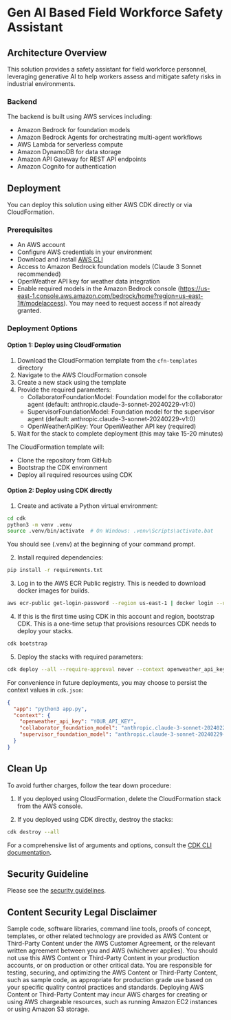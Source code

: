 # Gen AI Based Field Workforce Safety Assistant

## Architecture Overview

This solution provides a safety assistant for field workforce personnel, leveraging generative AI to help workers assess and mitigate safety risks in industrial environments.

### Backend

The backend is built using AWS services including:
- Amazon Bedrock for foundation models
- Amazon Bedrock Agents for orchestrating multi-agent workflows
- AWS Lambda for serverless compute
- Amazon DynamoDB for data storage
- Amazon API Gateway for REST API endpoints
- Amazon Cognito for authentication

## Deployment

You can deploy this solution using either AWS CDK directly or via CloudFormation.

### Prerequisites

- An AWS account
- Configure AWS credentials in your environment
- Download and install [AWS CLI](https://docs.aws.amazon.com/cli/latest/userguide/getting-started-install.html)
- Access to Amazon Bedrock foundation models (Claude 3 Sonnet recommended)
- OpenWeather API key for weather data integration
- Enable required models in the Amazon Bedrock console (https://us-east-1.console.aws.amazon.com/bedrock/home?region=us-east-1#/modelaccess). You may need to request access if not already granted.

### Deployment Options

#### Option 1: Deploy using CloudFormation

1. Download the CloudFormation template from the `cfn-templates` directory
2. Navigate to the AWS CloudFormation console
3. Create a new stack using the template
4. Provide the required parameters:
   - CollaboratorFoundationModel: Foundation model for the collaborator agent (default: anthropic.claude-3-sonnet-20240229-v1:0)
   - SupervisorFoundationModel: Foundation model for the supervisor agent (default: anthropic.claude-3-sonnet-20240229-v1:0)
   - OpenWeatherApiKey: Your OpenWeather API key (required)
5. Wait for the stack to complete deployment (this may take 15-20 minutes)

The CloudFormation template will:
- Clone the repository from GitHub
- Bootstrap the CDK environment
- Deploy all required resources using CDK

#### Option 2: Deploy using CDK directly

1. Create and activate a Python virtual environment:

```bash
cd cdk
python3 -m venv .venv
source .venv/bin/activate  # On Windows: .venv\Scripts\activate.bat
```
You should see (.venv) at the beginning of your command prompt.

2. Install required dependencies:

```bash
pip install -r requirements.txt
```

3. Log in to the AWS ECR Public registry. This is needed to download docker images for builds.
```bash
aws ecr-public get-login-password --region us-east-1 | docker login --username AWS --password-stdin public.ecr.aws
```

4. If this is the first time using CDK in this account and region, bootstrap CDK. This is a one-time setup that provisions resources CDK needs to deploy your stacks.
```bash
cdk bootstrap
```

5. Deploy the stacks with required parameters:
```bash    
cdk deploy --all --require-approval never --context openweather_api_key="YOUR_API_KEY" --context collaborator_foundation_model="anthropic.claude-3-sonnet-20240229-v1:0" --context supervisor_foundation_model="anthropic.claude-3-sonnet-20240229-v1:0"
```

For convenience in future deployments, you may choose to persist the context values in `cdk.json`:
```json
{
  "app": "python3 app.py",
  "context": {
    "openweather_api_key": "YOUR_API_KEY",
    "collaborator_foundation_model": "anthropic.claude-3-sonnet-20240229-v1:0",
    "supervisor_foundation_model": "anthropic.claude-3-sonnet-20240229-v1:0"
  }
}
```

## Clean Up
To avoid further charges, follow the tear down procedure:

1. If you deployed using CloudFormation, delete the CloudFormation stack from the AWS console.

2. If you deployed using CDK directly, destroy the stacks:
```bash
cdk destroy --all
```

For a comprehensive list of arguments and options, consult the [CDK CLI documentation](https://docs.aws.amazon.com/cdk/v2/guide/cli.html).

## Security Guideline
Please see the [security guidelines](documentation/security.md).

## Content Security Legal Disclaimer
Sample code, software libraries, command line tools, proofs of concept, templates, or other related technology are provided as AWS Content or Third-Party Content under the AWS Customer Agreement, or the relevant written agreement between you and AWS (whichever applies). You should not use this AWS Content or Third-Party Content in your production accounts, or on production or other critical data. You are responsible for testing, securing, and optimizing the AWS Content or Third-Party Content, such as sample code, as appropriate for production grade use based on your specific quality control practices and standards. Deploying AWS Content or Third-Party Content may incur AWS charges for creating or using AWS chargeable resources, such as running Amazon EC2 instances or using Amazon S3 storage.
